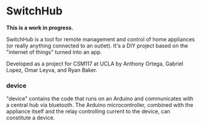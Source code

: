 # SwitchHub

**This is a work in progress.**

SwitchHub is a tool for remote management and control of home appliances (or really anything connected to an outlet). It's a DIY project based on the "internet of things" turned into an app.

Developed as a project for CSM117 at UCLA by Anthony Ortega, Gabriel Lopez, 
Omar Leyva, and Ryan Baker.

### device

"device" contains the code that runs on an Arduino and communicates with a central hub via bluetooth. The Arduino microcontroller, combined with the appliance itself and the relay controlling current to the device, can constitute a device.
